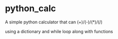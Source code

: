 # python_calc
A simple python calculator that can (+)/(-)/(*)/(/) 

using a dictionary and while loop along with functions
